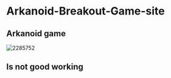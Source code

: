 # Arkanoid-Breakout-Game-site

## Arkanoid game

![2285752](https://user-images.githubusercontent.com/56477695/140639954-f0c6effe-dfb3-4994-b6ac-b85442d82664.png)

## Is not good working
